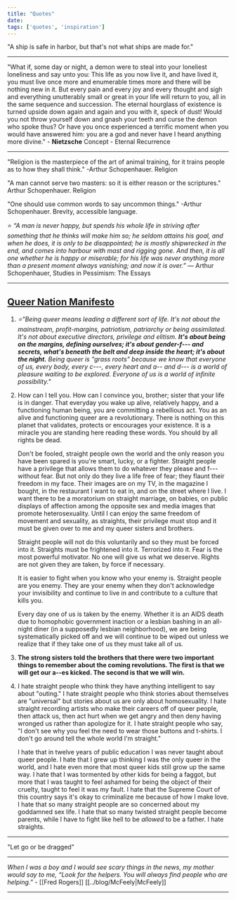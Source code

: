 ```yaml
---
title: "Quotes"
date: 
tags: ['quotes', 'inspiration']
---
```


"A ship is safe in harbor, but that's not what ships are made for."

---
"What if, some day or night, a demon were to steal into your loneliest loneliness and say unto you:
This life as you now live it, and have lived it, you must live once more and enumerable times more and there will be nothing new in it. But every pain and every joy and every thought and sigh and everything unutterably small or great in your life will return to you, all in the same sequence and succession. The eternal hourglass of existence is turned upside down again and again and you with it, speck of dust!
Would you not throw yourself down and gnash your teeth and curse the demon who spoke thus? Or have you once experienced a terrific moment when you would have answered him: you are a god and never have I heard anything more divine." - **Nietzsche**
Concept - Eternal Recurrence 

--- 
"Religion is the masterpiece of the art of animal training, for it trains people as to how they shall think." 
 -Arthur Schopenhauer. Religion

"A man cannot serve two masters: so it is either reason or the scriptures."
Arthur Schopenhauer. Religion

"One should use common words to say uncommon things."
-Arthur Schopenhauer.   Brevity, accessible language.

⭐ *“A man is never happy, but spends his whole life in striving after something that he thinks will make him so; he seldom attains his goal, and when he does, it is only to be disappointed; he is mostly shipwrecked in the end, and comes into harbour with mast and rigging gone. And then, it is all one whether he is happy or miserable; for his life was never anything more than a present moment always vanishing; and now it is over.”*
― Arthur Schopenhauer, Studies in Pessimism: The Essays 

---
## [Queer Nation Manifesto](https://www.historyisaweapon.com/defcon1/queernation.html)
 
 1. *⭐"Being queer means leading a different sort of life. It's not about the mainstream, profit-margins, patriotism, patriarchy or being assimilated. It's not about executive directors, privilege and elitism. **It's about being on the margins, defining ourselves; it's about gender-f--- and secrets, what's beneath the belt and deep inside the heart; it's about the night.** Being queer is "grass roots" because we know that everyone of us, every body, every c---, every heart and a-- and d--- is a world of pleasure waiting to be explored. Everyone of us is a world of infinite possibility."*    

2. How can I tell you. How can I convince you, brother; sister that your life is in danger. That everyday you wake up alive, relatively happy, and a functioning human being, you are committing a rebellious act. You as an alive and functioning queer are a revolutionary. There is nothing on this planet that validates, protects or encourages your existence. It is a miracle you are standing here reading these words. You should by all rights be dead.  
   
   Don't be fooled, straight people own the world and the only reason you have been spared is you're smart, lucky, or a fighter. Straight people have a privilege that allows them to do whatever they please and f--- without fear. But not only do they live a life free of fear; they flaunt their freedom in my face. Their images are on my TV, in the magazine I bought, in the restaurant I want to eat in, and on the street where I live. I want there to be a moratorium on straight marriage, on babies, on public displays of affection among the opposite sex and media images that promote heterosexuality. Until I can enjoy the same freedom of movement and sexuality, as straights, their privilege must stop and it must be given over to me and my queer sisters and brothers.  
   
   Straight people will not do this voluntarily and so they must be forced into it. Straights must be frightened into it. Terrorized into it. Fear is the most powerful motivator. No one will give us what we deserve. Rights are not given they are taken, by force if necessary.  
   
   It is easier to fight when you know who your enemy is. Straight people are you enemy. They are your enemy when they don't acknowledge your invisibility and continue to live in and contribute to a culture that kills you.  
   
   Every day one of us is taken by the enemy. Whether it is an AIDS death due to homophobic government inaction or a lesbian bashing in an all-night diner (in a supposedly lesbian neighborhood), we are being systematically picked off and we will continue to be wiped out unless we realize that if they take one of us they must take all of us.

3. **The strong sisters told the brothers that there were two important things to remember about the coming revolutions. The first is that we will get our a--es kicked. The second is that we will win.**

4. I hate straight people who think they have anything intelligent to say about "outing." I hate straight people who think stories about themselves are "universal" but stories about us are only about homosexuality. I hate straight recording artists who make their careers off of queer people, then attack us, then act hurt when we get angry and then deny having wronged us rather than apologize for it. I hate straight people who say, "I don't see why you feel the need to wear those buttons and t-shirts. I don't go around tell the whole world I'm straight."   
   
   I hate that in twelve years of public education I was never taught about queer people. I hate that I grew up thinking I was the only queer in the world, and I hate even more that most queer kids still grow up the same way. I hate that I was tormented by other kids for being a faggot, but more that I was taught to feel ashamed for being the object of their cruelty, taught to feel it was my fault. I hate that the Supreme Court of this country says it's okay to criminalize me because of how I make love. I hate that so many straight people are so concerned about my goddamned sex life. I hate that so many twisted straight people become parents, while I have to fight like hell to be _allowed_ to be a father. I hate straights.

---

 "Let go or be dragged"

---

*When I was a boy and I would see scary things in the news, my mother would say to me, “Look for the helpers. You will always find people who are helping.”* - [[Fred Rogers]] [[../blog/McFeely|McFeely]]

---
